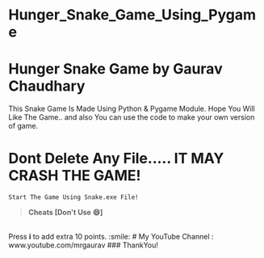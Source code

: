 # Hunger_Snake_Game_Using_Pygame
# Hunger Snake Game by Gaurav Chaudhary
This Snake Game Is Made Using Python & Pygame Module.
Hope You Will Like The Game.. and also You can use the code to make your own version of game.

# Dont Delete Any File..... IT MAY CRASH THE GAME!

```Start The Game Using Snake.exe File!```


> **Cheats [Don't Use :smile:]**
<br>
Press <b>i</b> to add extra 10 points. :smile:
# My YouTube Channel : www.youtube.com/mrgaurav
### ThankYou!

